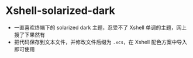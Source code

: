 # Xshell-solarized-dark

- 一直喜欢终端下的 solarized dark 主题，忍受不了 Xshell 单调的主题，网上搜了下果然有
- 把代码保存到文本文件，并修改文件后缀为 `.xcs`，在 Xshell 配色方案中导入即可使用
